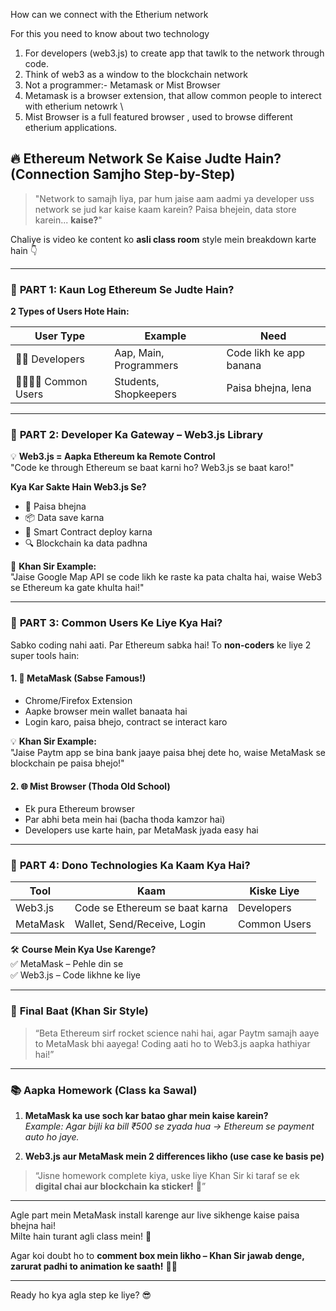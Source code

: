 How can  we connect with the Etherium network

For this you need to know about two technology 

1. For developers (web3.js) to create app that tawlk to the network through code.
2. Think of web3 as a window to the blockchain network
3. Not a programmer:- Metamask or Mist Browser
4. Metamask is a browser extension, that allow common people to interect with etherium netowrk \
5. Mist Browser is a full featured browser , used to browse different etherium applications.


## 🔥 Ethereum Network Se Kaise Judte Hain? (Connection Samjho Step-by-Step)  

> "Network to samajh liya, par hum jaise aam aadmi ya developer uss network se jud kar kaise kaam karein? Paisa bhejein, data store karein... **kaise?**"

Chaliye is video ke content ko **asli class room** style mein breakdown karte hain 👇

---

### 🎯 **PART 1: Kaun Log Ethereum Se Judte Hain?**  

**2 Types of Users Hote Hain:**

| User Type        | Example           | Need                     |
|------------------|-------------------|--------------------------|
| 🧑‍💻 Developers      | Aap, Main, Programmers | Code likh ke app banana |
| 👨‍👩‍👧‍👦 Common Users | Students, Shopkeepers   | Paisa bhejna, lena       |

---

### 🔧 **PART 2: Developer Ka Gateway – Web3.js Library**  

💡 **Web3.js = Aapka Ethereum ka Remote Control**  
"Code ke through Ethereum se baat karni ho? Web3.js se baat karo!"  

**Kya Kar Sakte Hain Web3.js Se?**  
- 💸 Paisa bhejna  
- 📦 Data save karna  
- 🤖 Smart Contract deploy karna  
- 🔍 Blockchain ka data padhna  

📘 **Khan Sir Example:**  
"Jaise Google Map API se code likh ke raste ka pata chalta hai, waise Web3 se Ethereum ka gate khulta hai!"  

---

### 🧓 **PART 3: Common Users Ke Liye Kya Hai?**  

Sabko coding nahi aati. Par Ethereum sabka hai! To **non-coders** ke liye 2 super tools hain:

#### 1. 🦊 **MetaMask (Sabse Famous!)**  
- Chrome/Firefox Extension  
- Aapke browser mein wallet banaata hai  
- Login karo, paisa bhejo, contract se interact karo  

💡 **Khan Sir Example:**  
"Jaise Paytm app se bina bank jaaye paisa bhej dete ho, waise MetaMask se blockchain pe paisa bhejo!"

#### 2. 🌐 **Mist Browser (Thoda Old School)**  
- Ek pura Ethereum browser  
- Par abhi beta mein hai (bacha thoda kamzor hai)  
- Developers use karte hain, par MetaMask jyada easy hai

---

### 🧠 **PART 4: Dono Technologies Ka Kaam Kya Hai?**  

| Tool       | Kaam                                 | Kiske Liye        |
|------------|--------------------------------------|-------------------|
| Web3.js    | Code se Ethereum se baat karna       | Developers        |
| MetaMask   | Wallet, Send/Receive, Login          | Common Users      |

🛠️ **Course Mein Kya Use Karenge?**  
✅ MetaMask – Pehle din se  
✅ Web3.js – Code likhne ke liye  

---

### 🏁 **Final Baat (Khan Sir Style)**  
> “Beta Ethereum sirf rocket science nahi hai, agar Paytm samajh aaye to MetaMask bhi aayega! Coding aati ho to Web3.js aapka hathiyar hai!”

---

### 📚 **Aapka Homework (Class ka Sawal)**  

1. **MetaMask ka use soch kar batao ghar mein kaise karein?**  
   _Example: Agar bijli ka bill ₹500 se zyada hua → Ethereum se payment auto ho jaye._

2. **Web3.js aur MetaMask mein 2 differences likho (use case ke basis pe)**

> “Jisne homework complete kiya, uske liye Khan Sir ki taraf se ek **digital chai aur blockchain ka sticker!** 🎁”

---

Agle part mein MetaMask install karenge aur live sikhenge kaise paisa bhejna hai!  
Milte hain turant agli class mein! 🚀  

Agar koi doubt ho to **comment box mein likho – Khan Sir jawab denge, zarurat padhi to animation ke saath!** 🎥😄

---  
Ready ho kya agla step ke liye? 😎

